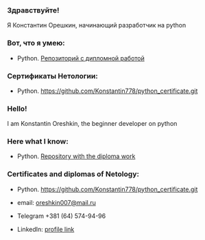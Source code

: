 ### Здравствуйте!

Я Константин Орешкин, начинающий разработчик на python

### Вот, что я умею:

* Python. [Репозиторий с дипломной работой](https://github.com/Konstantin778/vkinder_bot.git)

### Сертификаты Нетологии:

* Python. https://github.com/Konstantin778/python_certificate.git


### Hello!

I am Konstantin Oreshkin, the beginner developer on python

### Here what I know:

* Python. [Repository with the diploma work](https://github.com/Konstantin778/vkinder_bot.git)

### Certificates and diplomas of Netology:

* Python. https://github.com/Konstantin778/python_certificate.git

* email: oreshkin007@mail.ru
* Telegram +381 (64) 574-94-96
* LinkedIn: [profile link](https://www.linkedin.com/in/константин-орешкин-b29378261/)
